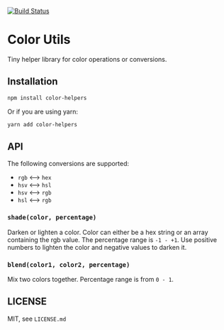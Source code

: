 [![Build Status](https://travis-ci.org/marvinhagemeister/color-utils.svg?branch=master)](https://travis-ci.org/marvinhagemeister/color-utils)

# Color Utils

Tiny helper library for color operations or conversions.

## Installation

```bash
npm install color-helpers
```

Or if you are using yarn:

```bash
yarn add color-helpers
```

## API

The following conversions are supported:

- `rgb` ⟷ `hex`
- `hsv` ⟷ `hsl`
- `hsv` ⟷ `rgb`
- `hsl` ⟷ `rgb`

### `shade(color, percentage)`

Darken or lighten a color. Color can either be a hex string or an array containing the rgb value.
The percentage range is `-1 - +1`. Use positive numbers to lighten the color and negative
values to darken it.

### `blend(color1, color2, percentage)`

Mix two colors together. Percentage range is from `0 - 1`.

## LICENSE

MIT, see `LICENSE.md`
